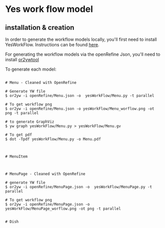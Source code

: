 # Yes work flow model

## installation & creation
In order to generate the workflow models locally, you'll first need to install YesWorkFlow.
Instructions can be found [here](https://github.com/yesworkflow-org/yw-prototypes#1-check-installed-version-of-java).

For generating the workflow models via the openRefine Json, you'll need to install [or2ywtool](https://pypi.org/project/or2ywtool/)



To generate each model:
```

# Menu - Cleaned with OpenRefine

# Generate YW file
$ or2yw -i openRefine/Menu.json -o  yesWorkFlow/Menu.py -t parallel

# To get workflow png
$ or2yw -i openRefine/Menu.json -o yesWorkFlow/Menu_worflow.png -ot png -t parallel

# to generate GraphViz
$ yw graph yesWorkFlow/Menu.py > yesWorkFlow/Menu.gv

# To get pdf 
$ dot -Tpdf yesWorkFlow/Menu.py -o Menu.pdf



# MenuItem



# MenuPage - Cleaned with OpenRefine

# generate YW file
$ or2yw -i openRefine/MenuPage.json -o  yesWorkFlow/MenuPage.py -t parallel

# To get workflow png 
$ or2yw -i openRefine/MenuPage.json -o yesWorkFlow/MenuPage_worflow.png -ot png -t parallel


# Dish

```
